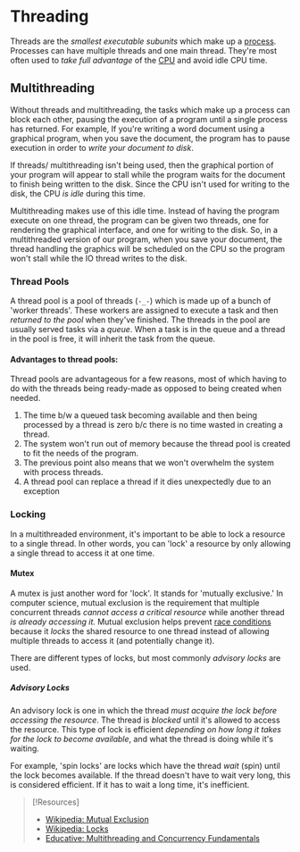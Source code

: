 
# Threading
Threads are the *smallest executable subunits* which make up a [process](/computers/concepts/process.md). Processes can have multiple threads and one main thread. They're most often used to *take full advantage* of the [CPU](../../computers/concepts/CPU.md) and avoid idle CPU time.
## Multithreading
Without threads and multithreading, the tasks which make up a process can block each other, pausing the execution of a program until a single process has returned. For example, If you're writing a word document using a graphical program, when you save the document, the program has to pause execution in order to *write your document to disk*. 

If threads/ multithreading isn't being used, then the graphical portion of your program will appear to stall while the program waits for the document to finish being written to the disk. Since the CPU isn't used for writing to the disk, the CPU *is idle* during this time.

Multithreading makes use of this idle time. Instead of having the program execute on one thread, the program can be given two threads, one for rendering the graphical interface, and one for writing to the disk. So, in a multithreaded version of our program, when you save your document, the thread handling the graphics will be scheduled on the CPU so the program won't stall while the IO thread writes to the disk.
### Thread Pools
A thread pool is a pool of threads (`-_-`) which is made up of a bunch of 'worker threads'. These workers are assigned to execute a task and then *returned to the pool* when they've finished. The threads in the pool are usually served tasks via a *queue*. When a task is in the queue and a thread in the pool is free, it will inherit the task from the queue.
#### Advantages to thread pools:
Thread pools are advantageous for a few reasons, most of which having to do with the threads being ready-made as opposed to being created when needed.
1. The time b/w a queued task becoming available and then being processed by a thread is zero b/c there is no time wasted in creating a thread.
2. The system won't run out of memory because the thread pool is created to fit the needs of the program.
3. The previous point also means that we won't overwhelm the system with process threads.
4. A thread pool can replace a thread if it dies unexpectedly  due to an exception
### Locking
In a multithreaded environment, it's important to be able to lock a resource to a single thread. In other words, you can 'lock' a resource by only allowing a single thread to access it at one time.
#### Mutex
A mutex is just another word for 'lock'. It stands for 'mutually exclusive.' In computer science, mutual exclusion is the requirement that multiple concurrent threads *cannot access a critical resource* while another thread *is already accessing it.* Mutual exclusion helps prevent [race conditions](/coding/bugs/race-condition.md) because it *locks* the shared resource to one thread instead of allowing multiple threads to access it (and potentially change it).

There are different types of locks, but most commonly *advisory locks* are used.
##### Advisory Locks
An advisory lock is one in which the thread *must acquire the lock before accessing the resource*. The thread is *blocked* until it's allowed to access the resource. This type of lock is efficient *depending on how long it takes for the lock to become available*, and what the thread is doing while it's waiting.

For example, 'spin locks' are locks which have the thread *wait* (spin) until the lock becomes available. If the thread doesn't have to wait very long, this is considered efficient. If it has to wait a long time, it's inefficient.

> [!Resources]
> - [Wikipedia: Mutual Exclusion](https://en.wikipedia.org/wiki/Mutual_exclusion)
> - [Wikipedia: Locks](https://en.wikipedia.org/wiki/Lock_(computer_science)#Mutexes_vs._semaphores)
> - [Educative: Multithreading and Concurrency Fundamentals](https://www.educative.io/blog/multithreading-and-concurrency-fundamentals)

